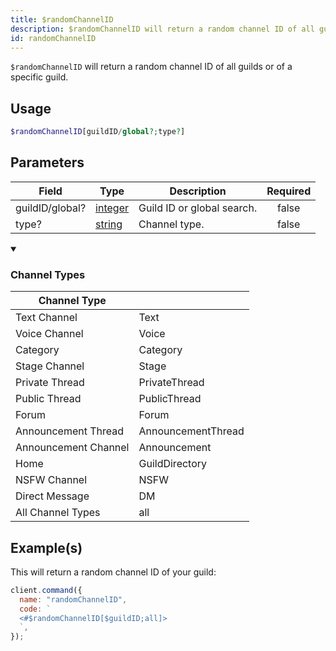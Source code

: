 ```yaml
---
title: $randomChannelID
description: $randomChannelID will return a random channel ID of all guilds or of a specific guild.
id: randomChannelID
---
```


`$randomChannelID` will return a random channel ID of all guilds or of a specific guild.

## Usage

```php
$randomChannelID[guildID/global?;type?]
```

## Parameters

| Field           | Type                                                                                                | Description                | Required |
| --------------- | --------------------------------------------------------------------------------------------------- | -------------------------- | :------: |
| guildID/global? | [integer](https://developer.mozilla.org/en-US/docs/Web/JavaScript/Reference/Global_Objects/Integer) | Guild ID or global search. |  false   |
| type?           | [string](https://developer.mozilla.org/en-US/docs/Web/JavaScript/Reference/Global_Objects/String)   | Channel type.              |  false   |

<details open>
  <summary><h3> Channel Types </h3></summary>

| Channel Type         |                    |
| -------------------- | ------------------ |
| Text Channel         | Text               |
| Voice Channel        | Voice              |
| Category             | Category           |
| Stage Channel        | Stage              |
| Private Thread       | PrivateThread      |
| Public Thread        | PublicThread       |
| Forum                | Forum              |
| Announcement Thread  | AnnouncementThread |
| Announcement Channel | Announcement       |
| Home                 | GuildDirectory     |
| NSFW Channel         | NSFW               |
| Direct Message       | DM                 |
| All Channel Types    | all                |

</details>

## Example(s)

This will return a random channel ID of your guild:

```javascript
client.command({
  name: "randomChannelID",
  code: `
  <#$randomChannelID[$guildID;all]>
  `,
});
```
